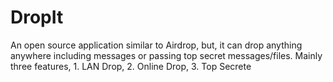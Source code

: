 # DropIt
An open source application similar to Airdrop, but, it can drop anything anywhere including messages or passing top secret messages/files.
Mainly three features, 1. LAN Drop, 2. Online Drop, 3. Top Secrete
